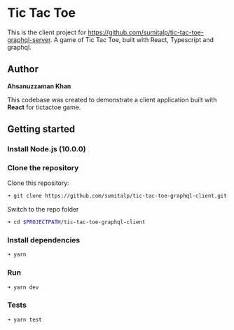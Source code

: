 Tic Tac Toe
=================

This is the client project for https://github.com/sumitalp/tic-tac-toe-graphql-server. A game of Tic Tac Toe, built with React, Typescript and graphql.

## Author
__Ahsanuzzaman Khan__

This codebase was created to demonstrate a client application built with **React** for tictactoe game.

## Getting started

### Install Node.js (10.0.0)


### Clone the repository

Clone this repository:

```bash
➜ git clone https://github.com/sumitalp/tic-tac-toe-graphql-client.git
```

Switch to the repo folder

```bash
➜ cd $PROJECTPATH/tic-tac-toe-graphql-client
```

### Install dependencies

```bash
➜ yarn
```

### Run

```bash
➜ yarn dev
```

### Tests

```bash
➜ yarn test
```

